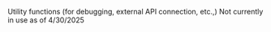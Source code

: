 Utility functions (for debugging, external API connection, etc.,)
Not currently in use as of 4/30/2025